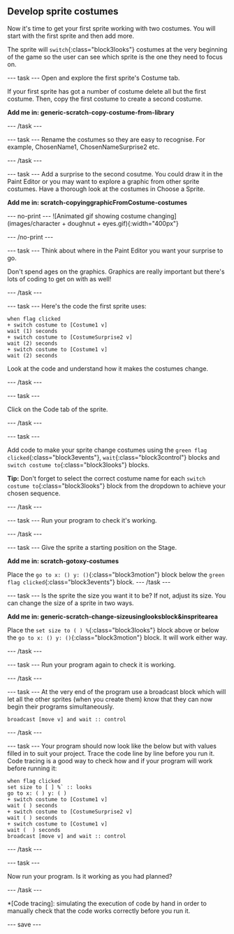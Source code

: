## Develop sprite costumes

Now it's time to get your first sprite working with two costumes. You will start with the first sprite and then add more. 

The sprite will `switch`{:class="block3looks"} costumes at the very beginning of the game so the user can see which sprite is the one they need to focus on.

--- task ---
Open and explore the first sprite's Costume tab.

If your first sprite has got a number of costume delete all but the first costume. Then, copy the first costume to create a second costume.

**Add me in: generic-scratch-copy-costume-from-library**

--- /task ---

--- task ---
Rename the costumes so they are easy to recognise. For example, ChosenName1, ChosenNameSurprise2 etc.

--- /task ---

--- task ---
Add a surprise to the second cosutme. You could draw it in the Paint Editor or you may want to explore a graphic from other sprite costumes. Have a thorough look at the costumes in Choose a Sprite. 

**Add me in: scratch-copyinggraphicFromCostume-costumes**

--- no-print ---
![Animated gif showing costume changing](images/character + doughnut + eyes.gif){:width="400px"}

--- /no-print ---

--- task ---
Think about where in the Paint Editor you want your surprise to go.

Don't spend ages on the graphics. Graphics are really important but there's lots of coding to get on with as well!

--- /task ---

--- task ---
Here's the code the first sprite uses:

```blocks3
when flag clicked
+ switch costume to [Costume1 v]
wait (1) seconds
+ switch costume to [CostumeSurprise2 v]
wait (2) seconds
+ switch costume to [Costume1 v]
wait (2) seconds
```
Look at the code and understand how it makes the costumes change.

--- /task ---

--- task ---

Click on the Code tab of the sprite.

--- /task ---

--- task ---

Add code to make your sprite change costumes using the `green flag clicked`{:class="block3events"}, `wait`{:class="block3control"} blocks and `switch costume to`{:class="block3looks"} blocks.

**Tip:** Don't forget to select the correct costume name for each `switch costume to`{:class="block3looks"} block from the dropdown to achieve your chosen sequence.

--- /task ---

--- task ---
Run your program to check it's working.

--- /task ---

--- task ---
Give the sprite a starting position on the Stage.

**Add me in: scratch-gotoxy-costumes**

Place the `go to x: () y: ()`{:class="block3motion"} block below the `green flag clicked`{:class="block3events"} block.
--- /task ---

--- task ---
Is the sprite the size you want it to be? If not, adjust its size. You can change the size of a sprite in two ways.

**Add me in: generic-scratch-change-sizeusinglooksblock&inspritearea**

Place the `set size to ( ) %`{:class="block3looks"} block above or below the `go to x: () y: ()`{:class="block3motion"}  block. It will work either way. 

--- /task ---

--- task ---
Run your program again to check it is working.

--- /task ---

--- task ---
At the very end of the program use a broadcast block which will let all the other sprites (when you create them) know that they can now begin their programs simultaneously.

```blocks3
broadcast [move v] and wait :: control
```

--- /task ---

--- task ---
Your program should now look like the below but with values filled in to suit your project. Trace the code line by line before you run it. Code tracing is a good way to check how and if your program will work before running it:

```blocks3
when flag clicked
set size to [ ] %` :: looks
go to x: ( ) y: ( )
+ switch costume to [Costume1 v]
wait ( ) seconds
+ switch costume to [CostumeSurprise2 v]
wait ( ) seconds
+ switch costume to [Costume1 v]
wait (  ) seconds
broadcast [move v] and wait :: control
```

--- /task ---

--- task ---

Now run your program. Is it working as you had planned?

--- /task ---

*[Code tracing]: simulating the execution of code by hand in order to manually check that the code works correctly before you run it.

--- save ---


